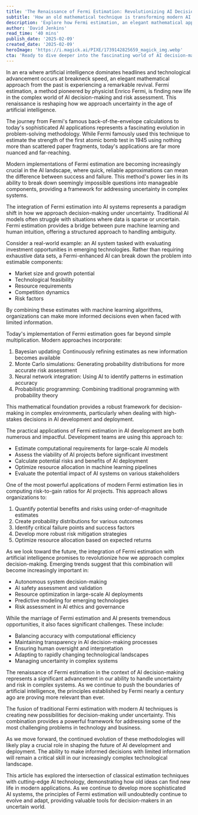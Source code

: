 ```yaml
---
title: 'The Renaissance of Fermi Estimation: Revolutionizing AI Decision-Making Through Probabilistic Reasoning'
subtitle: 'How an old mathematical technique is transforming modern AI decision-making'
description: 'Explore how Fermi estimation, an elegant mathematical approach from the past, is experiencing a revival in AI decision-making and risk assessment, reshaping how we approach uncertainty in the age of artificial intelligence.'
author: 'David Jenkins'
read_time: '40 mins'
publish_date: '2025-02-09'
created_date: '2025-02-09'
heroImage: 'https://i.magick.ai/PIXE/1739142825659_magick_img.webp'
cta: 'Ready to dive deeper into the fascinating world of AI decision-making and Fermi estimation? Follow us on LinkedIn at MagickAI for regular insights and updates on these groundbreaking developments in artificial intelligence.'
---
```


In an era where artificial intelligence dominates headlines and technological advancement occurs at breakneck speed, an elegant mathematical approach from the past is experiencing a remarkable revival. Fermi estimation, a method pioneered by physicist Enrico Fermi, is finding new life in the complex world of AI decision-making and risk assessment. This renaissance is reshaping how we approach uncertainty in the age of artificial intelligence.

The journey from Fermi's famous back-of-the-envelope calculations to today's sophisticated AI applications represents a fascinating evolution in problem-solving methodology. While Fermi famously used this technique to estimate the strength of the first atomic bomb test in 1945 using nothing more than scattered paper fragments, today's applications are far more nuanced and far-reaching.

Modern implementations of Fermi estimation are becoming increasingly crucial in the AI landscape, where quick, reliable approximations can mean the difference between success and failure. This method's power lies in its ability to break down seemingly impossible questions into manageable components, providing a framework for addressing uncertainty in complex systems.

The integration of Fermi estimation into AI systems represents a paradigm shift in how we approach decision-making under uncertainty. Traditional AI models often struggle with situations where data is sparse or uncertain. Fermi estimation provides a bridge between pure machine learning and human intuition, offering a structured approach to handling ambiguity.

Consider a real-world example: an AI system tasked with evaluating investment opportunities in emerging technologies. Rather than requiring exhaustive data sets, a Fermi-enhanced AI can break down the problem into estimable components:

- Market size and growth potential
- Technological feasibility
- Resource requirements
- Competition dynamics
- Risk factors

By combining these estimates with machine learning algorithms, organizations can make more informed decisions even when faced with limited information.

Today's implementation of Fermi estimation goes far beyond simple multiplication. Modern approaches incorporate:

1. Bayesian updating: Continuously refining estimates as new information becomes available
2. Monte Carlo simulations: Generating probability distributions for more accurate risk assessment
3. Neural network integration: Using AI to identify patterns in estimation accuracy
4. Probabilistic programming: Combining traditional programming with probability theory

This mathematical foundation provides a robust framework for decision-making in complex environments, particularly when dealing with high-stakes decisions in AI development and deployment.

The practical applications of Fermi estimation in AI development are both numerous and impactful. Development teams are using this approach to:

- Estimate computational requirements for large-scale AI models
- Assess the viability of AI projects before significant investment
- Calculate potential risks and benefits of AI deployment
- Optimize resource allocation in machine learning pipelines
- Evaluate the potential impact of AI systems on various stakeholders

One of the most powerful applications of modern Fermi estimation lies in computing risk-to-gain ratios for AI projects. This approach allows organizations to:

1. Quantify potential benefits and risks using order-of-magnitude estimates
2. Create probability distributions for various outcomes
3. Identify critical failure points and success factors
4. Develop more robust risk mitigation strategies
5. Optimize resource allocation based on expected returns

As we look toward the future, the integration of Fermi estimation with artificial intelligence promises to revolutionize how we approach complex decision-making. Emerging trends suggest that this combination will become increasingly important in:

- Autonomous system decision-making
- AI safety assessment and validation
- Resource optimization in large-scale AI deployments
- Predictive modeling for emerging technologies
- Risk assessment in AI ethics and governance

While the marriage of Fermi estimation and AI presents tremendous opportunities, it also faces significant challenges. These include:

- Balancing accuracy with computational efficiency
- Maintaining transparency in AI decision-making processes
- Ensuring human oversight and interpretation
- Adapting to rapidly changing technological landscapes
- Managing uncertainty in complex systems

The renaissance of Fermi estimation in the context of AI decision-making represents a significant advancement in our ability to handle uncertainty and risk in complex systems. As we continue to push the boundaries of artificial intelligence, the principles established by Fermi nearly a century ago are proving more relevant than ever.

The fusion of traditional Fermi estimation with modern AI techniques is creating new possibilities for decision-making under uncertainty. This combination provides a powerful framework for addressing some of the most challenging problems in technology and business.

As we move forward, the continued evolution of these methodologies will likely play a crucial role in shaping the future of AI development and deployment. The ability to make informed decisions with limited information will remain a critical skill in our increasingly complex technological landscape.

This article has explored the intersection of classical estimation techniques with cutting-edge AI technology, demonstrating how old ideas can find new life in modern applications. As we continue to develop more sophisticated AI systems, the principles of Fermi estimation will undoubtedly continue to evolve and adapt, providing valuable tools for decision-makers in an uncertain world.